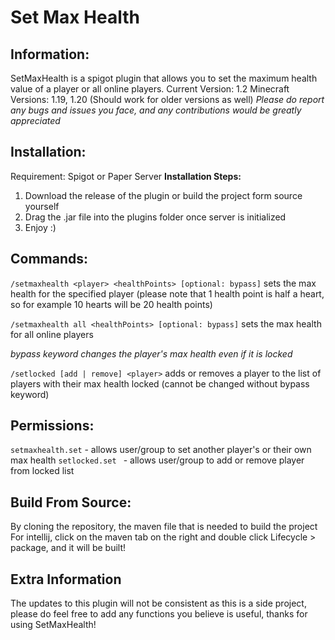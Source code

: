 # Set Max Health

## Information:
SetMaxHealth is a spigot plugin that allows you to set the maximum health value of a player or all online players.
Current Version: 1.2
Minecraft Versions: 1.19, 1.20 (Should work for older versions as well)
*Please do report any bugs and issues you face, and any contributions would be greatly appreciated*

## Installation:
Requirement: Spigot or Paper Server
**Installation Steps:**
1. Download the release of the plugin or build the project form source yourself
2. Drag the .jar file into the plugins folder once server is initialized
3. Enjoy :)

## Commands:
`/setmaxhealth <player> <healthPoints> [optional: bypass]`
sets the max health for the specified player (please note that 1 health point is half a heart, so for example 10 hearts will be 20 health points)

`/setmaxhealth all <healthPoints> [optional: bypass]`
sets the max health for all online players

*bypass keyword changes the player's max health even if it is locked*

`/setlocked [add | remove] <player>`
adds or removes a player to the list of players with their max health locked (cannot be changed without bypass keyword)

## Permissions:
`setmaxhealth.set` - allows user/group to set another player's or their own max health
`setlocked.set ` - allows user/group to add or remove player from locked list

## Build From Source:
By cloning the repository, the maven file that is needed to build the project
For intellij, click on the maven tab on the right and double click Lifecycle > package, and it will be built!

## Extra Information
The updates to this plugin will not be consistent as this is a side project, please do feel free to add any functions you believe is useful, thanks for using SetMaxHealth!
